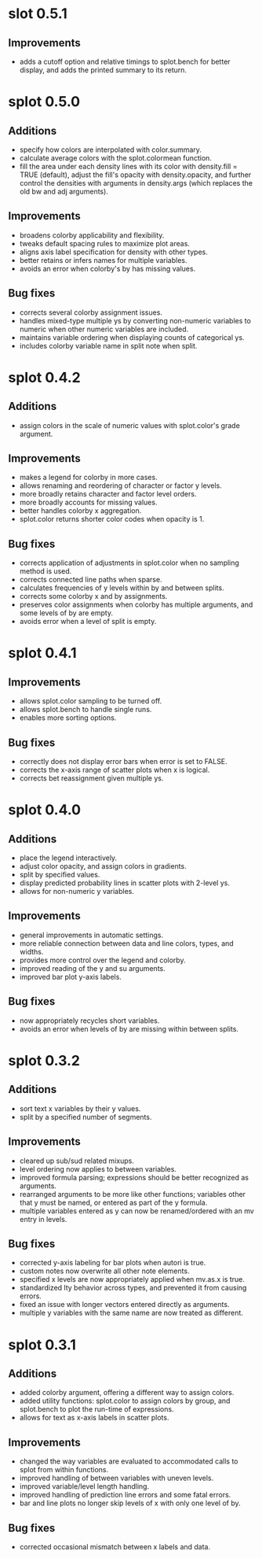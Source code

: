 # slot 0.5.1
## Improvements
* adds a cutoff option and relative timings to splot.bench for better
  display, and adds the printed summary to its return.

# splot 0.5.0

## Additions
* specify how colors are interpolated with color.summary.
* calculate average colors with the splot.colormean function.
* fill the area under each density lines with its color with
  density.fill = TRUE (default), adjust the fill's opacity
  with density.opacity, and further control the densities with
  arguments in density.args (which replaces the old bw and adj
  arguments).

## Improvements
* broadens colorby applicability and flexibility.
* tweaks default spacing rules to maximize plot areas.
* aligns axis label specification for density with other types.
* better retains or infers names for multiple variables.
* avoids an error when colorby's by has missing values.

## Bug fixes
* corrects several colorby assignment issues.
* handles mixed-type multiple ys by converting non-numeric variables
  to numeric when other numeric variables are included.
* maintains variable ordering when displaying counts of categorical ys.
* includes colorby variable name in split note when split.

# splot 0.4.2

## Additions
* assign colors in the scale of numeric values with splot.color's
  grade argument.

## Improvements
* makes a legend for colorby in more cases.
* allows renaming and reordering of character or factor y levels.
* more broadly retains character and factor level orders.
* more broadly accounts for missing values.
* better handles colorby x aggregation.
* splot.color returns shorter color codes when opacity is 1.

## Bug fixes
* corrects application of adjustments in splot.color when no sampling
  method is used.
* corrects connected line paths when sparse.
* calculates frequencies of y levels within by and between splits.
* corrects some colorby x and by assignments.
* preserves color assignments when colorby has multiple arguments,
  and some levels of by are empty.
* avoids error when a level of split is empty.

# splot 0.4.1

## Improvements
* allows splot.color sampling to be turned off.
* allows splot.bench to handle single runs.
* enables more sorting options.

## Bug fixes
* correctly does not display error bars when error is set to FALSE.
* corrects the x-axis range of scatter plots when x is logical.
* corrects bet reassignment given multiple ys.

# splot 0.4.0

## Additions
* place the legend interactively.
* adjust color opacity, and assign colors in gradients.
* split by specified values.
* display predicted probability lines in scatter plots with 2-level ys.
* allows for non-numeric y variables.

## Improvements
* general improvements in automatic settings.
* more reliable connection between data and line colors, types, and widths.
* provides more control over the legend and colorby.
* improved reading of the y and su arguments.
* improved bar plot y-axis labels.

## Bug fixes
* now appropriately recycles short variables.
* avoids an error when levels of by are missing within between splits.

# splot 0.3.2

## Additions
* sort text x variables by their y values.
* split by a specified number of segments.

## Improvements
* cleared up sub/sud related mixups.
* level ordering now applies to between variables.
* improved formula parsing; expressions should be better recognized
  as arguments.
* rearranged arguments to be more like other functions; variables other
  that y must be named, or entered as part of the y formula.
* multiple variables entered as y can now be renamed/ordered with an mv entry
  in levels.

## Bug fixes
* corrected y-axis labeling for bar plots when autori is true.
* custom notes now overwrite all other note elements.
* specified x levels are now appropriately applied when mv.as.x is true.
* standardized lty behavior across types, and prevented it from causing errors.
* fixed an issue with longer vectors entered directly as arguments.
* multiple y variables with the same name are now treated as different.

# splot 0.3.1

## Additions
* added colorby argument, offering a different way to assign colors.
* added utility functions: splot.color to assign colors by group,
  and splot.bench to plot the run-time of expressions.
* allows for text as x-axis labels in scatter plots.

## Improvements
* changed the way variables are evaluated to accommodated calls to splot
  from within functions.
* improved handling of between variables with uneven levels.
* improved variable/level length handling.
* improved handling of prediction line errors and some fatal errors.
* bar and line plots no longer skip levels of x with only one level of by.

## Bug fixes
* corrected occasional mismatch between x labels and data.
